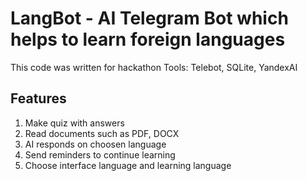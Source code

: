# LangBot - AI Telegram Bot which helps to learn foreign languages
This code was written for hackathon
Tools: Telebot, SQLite, YandexAI

## Features
1. Make quiz with answers
2. Read documents such as PDF, DOCX
3. AI responds on choosen language
4. Send reminders to continue learning
5. Choose interface language and learning language
